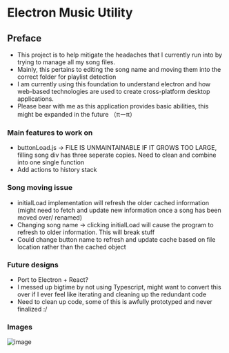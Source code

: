 # Electron Music Utility
## Preface
* This project is to help mitigate the headaches that I currently run into by trying to manage all my song files.
* Mainly, this pertains to editing the song name and moving them into the correct folder for playlist detection
* I am currently using this foundation to understand electron and how web-based technologies are used to create cross-platform desktop applications. 
* Please bear with me as this application provides basic abilities, this might be expanded in the future （πーπ）


### Main features to work on
* buttonLoad.js -> FILE IS UNMAINTAINABLE IF IT GROWS TOO LARGE, filling song div has three seperate copies. Need to clean and combine into one single function
* Add actions to history stack

### Song moving issue
* initialLoad implementation will refresh the older cached information (might need to fetch and update new information once a song has been moved over/ renamed)
* Changing song name -> clicking initialLoad will cause the program to refresh to older information. This will break stuff
* Could change button name to refresh and update cache based on file location rather than the cached object


### Future designs
* Port to Electron + React?
* I messed up bigtime by not using Typescript, might want to convert this over if I ever feel like iterating and cleaning up the redundant code
* Need to clean up code, some of this is awfully prototyped and never finalized :/

### Images
![image](https://user-images.githubusercontent.com/57853013/103965877-4b5d2480-5124-11eb-9ba9-05e35ff8b12d.png)
